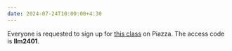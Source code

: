```yaml
---
date: 2024-07-24T10:00:00+4:30
---
```

Everyone is requested to sign up for [this class](https://piazza.com/iitd.ac.in/fall2024/ell881ail821) on Piazza. The access code is **llm2401**.
